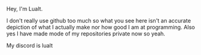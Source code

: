 Hey, I'm Lualt.

I don't really use github too much so what you see here isn't an accurate depiction of what I actually make nor how good I am at programming.
Also yes I have made mode of my repositories private now so yeah.

My discord is lualt
